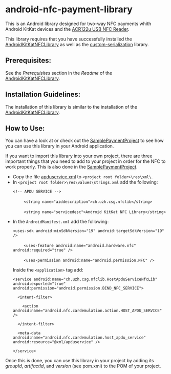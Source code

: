 android-nfc-payment-library
===========================

This is an Android library designed for two-way NFC payments whith Android KitKat devices and the <a href="http://www.acs.com.hk/en/products/3/acr122u-usb-nfc-reader/">ACR122u USB NFC Reader</a>.


This library requires that you have successfully installed the <a href="https://github.com/jetonmemeti/android-kitkat-nfc-library">AndroidKitKatNFCLibrary</a> as well as the <a href="https://github.com/jetonmemeti/custom-serialization">custom-serialization</a> library.

Prerequisites:
--------------
See the <i>Prerequisites</i> section in the <i>Readme</i> of the <a href="https://github.com/jetonmemeti/android-kitkat-nfc-library">AndroidKitKatNFCLibrary</a>.<br>

Installation Guidelines:
------------------------
The installation of this library is similar to the installation of the <a href="https://github.com/jetonmemeti/android-kitkat-nfc-library">AndroidKitKatNFCLibrary</a>.

How to Use:
-----------
You can have a look at or check out the <a href="https://github.com/jetonmemeti/SamplePaymentProject">SamplePaymentProject</a> to see how you can use this library in your Android application.

If you want to import this library into your own project, there are three important things that you need to add to your project in order for the NFC to work properly. This is also done in the <a href="https://github.com/jetonmemeti/SamplePaymentProject">SamplePaymentProject</a>.
<ul>
  <li>Copy the file <a href="https://github.com/jetonmemeti/android-kitkat-nfc-library/blob/master/apduservice.xml">apduservice.xml</a> to <code>&lt;project root folder&gt;\res\xml\</code>.</li>
  <li>In <code>&lt;project root folder&gt;\res\values\strings.xml</code> add the following:<br>
    <pre><code>&lt;!-- APDU SERVICE --&gt;</code><br>
    <code>&lt;string name="aiddescription"&gt;ch.uzh.csg.nfclib&lt;/string&gt;</code><br>
    <code>&lt;string name="servicedesc"&gt;Android KitKat NFC Library&lt;/string&gt;</code></pre>
  </li>
  <li>In the <code>AndroidManifest.xml</code> add the following:<br>
    <pre><code>&lt;uses-sdk android:minSdkVersion="19" android:targetSdkVersion="19" /&gt;</code><br>  
    <code>&lt;uses-feature android:name="android.hardware.nfc" android:required="true" /&gt;</code><br>  
    <code>&lt;uses-permission android:name="android.permission.NFC" /&gt;</code></pre>
    Inside the <code>&lt;application&gt;</code> tag add:<br>
    <pre><code>&lt;service android:name="ch.uzh.csg.nfclib.HostApduServiceNfcLib" android:exported="true" android:permission="android.permission.BIND_NFC_SERVICE"&gt;<br>
  &lt;intent-filter&gt;<br>
    &lt;action android:name="android.nfc.cardemulation.action.HOST_APDU_SERVICE" /&gt;<br>
  &lt;/intent-filter&gt;<br>
  &lt;meta-data android:name="android.nfc.cardemulation.host_apdu_service" android:resource="@xml/apduservice" /&gt;<br>
&lt;/service&gt;</code></pre>
  </li>
</ul>

Once this is done, you can use this library in your project by adding its <i>groupId</i>, <i>artifactId</i>, and <i>version</i> (see pom.xml) to the POM of your project.
